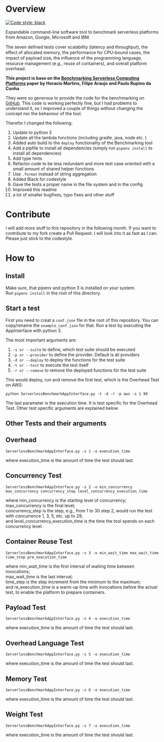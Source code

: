# Overview
[![Code style: black](https://img.shields.io/badge/code%20style-black-000000.svg)](https://github.com/psf/black)

Expandable command-line software tool to benchmark serverless platforms from Amazon, Google, Microsoft and IBM.

The seven deﬁned tests cover scalability (latency and throughput), the effect of allocated memory, the performance for CPU-bound cases, the impact of payload size, the inﬂuence of the programming language, resource management (e.g., reuse of containers), and overall platform overhead.


**This project is base on the [Benchmarking Serverless Computing Platforms](https://link.springer.com/content/pdf/10.1007/s10723-020-09523-1.pdf) paper by Horacio Martins, Filipe Araujo and Paulo Rupino da Cunha**

They were so generous to provide the code for the benchmarking on [GitHub](https://github.com/hjmart93/ServerlessBenchmark).
This code is working perfectly fine, but I had problems to understand it, so I improved a couple of things without changing the concept nor the behaviour of the tool.

Therefor I changed the following:

1. Update to python 3
2. Update all the lambda functions (including gradle, java, node etc. )
3. Added auto build to the `deploy` functionality of the Benchmarking tool   
4. Add a pipfile to install all dependencies (simply run `pipenv install` to install all dependencies)
5. Add type hints
6. Refactor code to be less redundant and more test case oriented with a small amount of shared helper functions
7. Use `.format` instead of string aggregation
8. Added Black for codestyle
9. Gave the tests a proper name in the file system and in the config
10. Improved this readme
11. a lot of smaller bugfixes, typo fixes and other stuff

# Contribute

I will add more stuff to this repository in the following month. If you want to contribute to my fork create a Pull Request.
I will look into it as fast as I can. Please just stick to the codestyle.

# How to

## Install

Make sure, that pipenv and python 3 is installed on your system.  
Run `pipenv install` in the root of this directory.

## Start a test

First you need to creat a `conf.json` file in the root of this repository. You can copy/rename the `example_conf.json` for that.
Run a test by executing the AppInterface with python 3.

The most important arguments are:

1. `-s or --suite` to define, which test suite should be executed
2. `-p or --provider` to define the provider. Default is all providers
3. `-d or --deploy` to deploy the functions for the test suite
4. `-t or --test` to execute the test itself   
4. `-r or --remove` to remove the deployed functions for the test suite

This would deploy, run and remove the first test, which is the Overhead Test on AWS:

`python ServerlessBenchmarkAppInterface.py -t -d -r -p aws -s 1 90`

The last parameter is the execution time. It is test specific for the Overhead Test.
Other test specific arguments are explained below

## Other Tests and their arguments

## Overhead

```
ServerlessBenchmarkAppInterface.py -s 1 -o execution_time
```

where execution_time is the amount of time the test should last.

## Concurrency Test

```
ServerlessBenchmarkAppInterface.py -s 2 -o min_concurrency max_concurrency concurrency_step level_concurrency_execution_time
```

where min_concurrency is the starting level of concurrency;  
max_concurrency is the final level;  
concurrency_step is the step, e.g., from 1 to 30 step 2, would run the test with concurrence 1, 3, 5, etc. up to 29;  
and level_concurrency_execution_time is the time the tool spends on each concurrency level.  

## Container Reuse Test

```
ServerlessBenchmarkAppInterface.py -s 3 -o min_wait_time max_wait_time time_step pre_execution_time
```

where min_wait_time is the first interval of waiting time between invocations;  
max_wait_time is the last interval;  
time_step is the step increment from the minimum to the maximum;  
and re_execution_time is a warm-up time with invocations before the actual test, to enable the platform to prepare containers.  

## Payload Test

```
ServerlessBenchmarkAppInterface.py -s 4 -o execution_time
```

where execution_time is the amount of time the test should last.


## Overhead Language Test

```
ServerlessBenchmarkAppInterface.py -s 5 -o execution_time
```

where execution_time is the amount of time the test should last.

## Memory Test

```
ServerlessBenchmarkAppInterface.py -s 6 -o execution_time
```

where execution_time is the amount of time the test should last.

## Weight Test

```
ServerlessBenchmarkAppInterface.py -s 7 -o execution_time
```

where execution_time is the amount of time the test should last.
       
